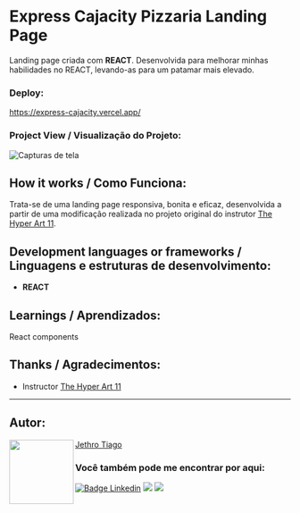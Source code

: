 # Express Cajacity Pizzaria Landing Page

Landing page criada com <strong>REACT</strong>. Desenvolvida para melhorar minhas habilidades no REACT, levando-as para um patamar mais elevado. 

### Deploy:

https://express-cajacity.vercel.app/

### Project View / Visualização do Projeto:

![Capturas de tela](https://user-images.githubusercontent.com/103612874/217619496-a9bc48f2-89b3-400b-9652-edf43e31b936.jpg)

## How it works / Como Funciona:

Trata-se de uma landing page responsiva, bonita e eficaz, desenvolvida a partir de uma modificação realizada no projeto original do instrutor [The Hyper Art 11](https://github.com/thehyperart11).

## Development languages or frameworks / Linguagens e estruturas de desenvolvimento:

* <strong>REACT</strong>

## Learnings / Aprendizados:

React components

## Thanks / Agradecimentos:

* Instructor [The Hyper Art 11](https://github.com/thehyperart11)

---

<h2 id="autor" align="left">Autor:</h2>
  <img align="left" src="https://avatars.githubusercontent.com/u/103612874?v=4" width=115>
<a href="https://github.com/JethroTiago">Jethro Tiago</a>
<h3 align="left">Você também pode me encontrar por aqui:</h3>
<p align="left">
  <a href="https://www.linkedin.com/in/jethrotiago/"><img src="https://img.shields.io/badge/LinkedIn-0077B5?style=for-the-badge&logo=linkedin&logoColor=white" alt="Badge Linkedin" /></a>
  <a href="https://www.youtube.com/c/BEIRADAAVENTURA" target="_blank"><img src="https://img.shields.io/badge/YouTube-FF0000?style=for-the-badge&logo=youtube&logoColor=white" target="_blank"></a>
  <a href="https://instagram.com/jethrotiago" target="_blank"><img src="https://img.shields.io/badge/-Instagram-%23E4405F?style=for-the-badge&logo=instagram&logoColor=white" target="_blank"></a>
  <br>